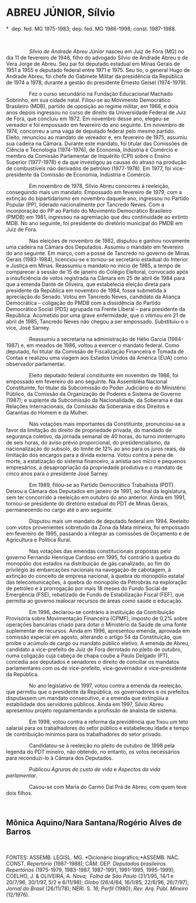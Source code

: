 ABREU JÚNIOR, Sílvio
====================

\*  dep. fed. MG 1975-1983; dep. fed. MG 1986-1998; const. 1987-1988. 

 

                *Sílvio de Andrade Abreu Júnior* nasceu em Juiz de Fora
(MG) no dia 11 de fevereiro de 1948, filho do advogado Sílvio de Andrade
Abreu e de Vera Jorge de Abreu. Seu pai foi deputado estadual em Minas
Gerais de 1951 a 1955 e deputado federal entre 1971 e 1975. Seu tio, o
general Hugo de Andrade Abreu, foi chefe do Gabinete Militar da
presidência da República de 1974 a 1978, durante a gestão do presidente
Ernesto Geisel (1974-1979).

                Fez o curso secundário na Fundação Educacional Machado
Sobrinho, em sua cidade natal. Filiou-se ao Movimento Democrático
Brasileiro (MDB), partido de oposição ao regime militar, em 1966, e dois
anos depois ingressou no curso de direito da Universidade Federal de
Juiz de Fora, que concluiu em 1972. Em novembro desse ano, elegeu-se
vereador e foi empossado em fevereiro do ano seguinte. Em novembro de
1974, concorreu a uma vaga de deputado federal pelo mesmo partido.
Eleito, renunciou ao mandato de vereador e, em fevereiro de 1975,
assumiu sua cadeira na Câmara. Durante este mandato, foi titular das
Comissões de Ciência e Tecnologia (1974-1976), de Economia, Indústria e
Comércio e membro da Comissão Parlamentar de Inquérito (CPI) sobre o
Ensino Superior (1977-1978) e da que investigou as causas do atraso na
produção de combustíveis não derivados de petróleo (1977-1978). Em 1977,
foi vice-presidente da Comissão de Economia, Indústria e Comércio.

                Em novembro de 1978, Sílvio Abreu concorreu à reeleição,
conseguindo mais um mandato. Empossado em fevereiro de 1979, com a
extinção do bipartidarismo em novembro daquele ano, ingressou no Partido
Popular (PP), liderado nacionalmente por Tancredo Neves. Com a
incorporação do PP ao Partido do Movimento Democrático Brasileiro (PMDB)
em 1981, ingressou na agremiação que deu continuidade ao extinto MDB. No
ano seguinte, foi presidente do diretório municipal do PMDB em Juiz de
Fora.

                Nas eleições de novembro de 1982, disputou e ganhou
novamente uma cadeira na Câmara dos Deputados. Assumiu o mandato em
fevereiro do ano seguinte. Em março, com a posse de Tancredo no governo
de Minas Gerais (1983-1984), licenciou-se e tornou-se secretário
estadual do Interior e Justiça em Minas. Reassumiu o mandato no início
de 1985, a tempo de comparecer à sessão de 15 de janeiro do Colégio
Eleitoral, convocado após a insuficiência de votos registrada na Câmara
em 25 de abril de 1984 para que a emenda Dante de Oliveira, que
estabelecia eleição direta para presidente da República em novembro de
1984, fosse submetida à apreciação do Senado. Votou em Tancredo Neves,
candidato da Aliança Democrática – coligação do PMDB com a dissidência
do Partido Democrático Social (PDS) agrupada na Frente Liberal – para
presidente da República. Acometido por uma grave enfermidade, que o
vitimou em 21 de abril de 1985, Tancredo Neves não chegou a ser
empossado. Substituiu-o o vice, José Sarney.

                Reassumiu a secretaria na administração de Hélio Garcia
(1984-1987) e, em meados de 1986, voltou a exercer o mandato federal.
Como deputado, foi titular da Comissão de Fiscalização Financeira e
Tomada de Contas e realizou uma viagem aos Estados Unidos da América
(EUA) como observador parlamentar.

                Eleito deputado federal constituinte em novembro de
1986, foi empossado em fevereiro do ano seguinte. Na Assembléia Nacional
Constituinte, foi titular da Subcomissão do Poder Judiciário e do
Ministério Público, da Comissão da Organização de Poderes e Sistema de
Governo (1987); e suplente da Subcomissão da Nacionalidade, da Soberania
e das Relações Internacionais, da Comissão da Soberania e dos Direitos e
Garantias do Homem e da Mulher.

                Nas votações mais importantes da Constituinte,
pronunciou-se a favor da limitação do direito de propriedade privada, do
mandado de segurança coletivo, da jornada semanal de 40 horas, do turno
ininterrupto de seis horas, do aviso prévio proporcional, do
presidencialismo, da nacionalização do subsolo, do limite de 12% ao ano
para os juros reais, da limitação dos encargos para a dívida externa.
Votou contra a pena de morte, a estatização do sistema financeiro, a
anistia aos micro e pequenos empresários, a desapropriação da
propriedade produtiva e o mandato de cinco anos para o presidente José
Sarney.

                Em 1989, filiou-se ao Partido Democrático Trabalhista
(PDT). Deixou a Câmara dos Deputados em janeiro de 1991, ao final da
legislatura, sem ter concorrido à reeleição em outubro do ano anterior.
Ainda em 1991, tornou-se presidente do diretório estadual do PDT de
Minas Gerais, permanecendo no cargo até o ano seguinte.

                Disputou mais um mandato de deputado federal em 1994.
Reeleito com votos provenientes sobretudo da Zona da Mata mineira, foi
empossado em fevereiro de 1995, passando a integrar as comissões de
Orçamento e de Agricultura e Política Rural.

                Nas votações das emendas constitucionais propostas pelo
governo Fernando Henrique Cardoso em 1995, foi contrário à quebra do
monopólio dos estados na distribuição de gás canalizado, ao fim do
privilégio às embarcações nacionais na navegação de cabotagem, à
extinção do conceito de empresa nacional, à quebra do monopólio estatal
das telecomunicações, à quebra do monopólio da Petrobrás na exploração
de petróleo e à prorrogação por mais 18 meses do Fundo Social de
Emergência (FSE), rebatizado de Fundo de Estabilização Fiscal (FEF), que
permitia ao governo realocar recursos de áreas como saúde e educação.

                Em 1996, declarou-se contrário à instituição da
Contribuição Provisória sobre Movimentação Financeira (CPMF), imposto de
0,2% sobre operações bancárias criado para dotar o Ministério da Saúde
de uma fonte suplementar de recursos. Ainda em 1996, apresentou emenda,
aprovada em comissão especial em agosto, alterando o artigo 54 da
Constituição, que proíbe o acúmulo de cargo ou mandato público eletivo.
A emenda de Abreu, candidato a vice-prefeito de Juiz de Fora derrotado
no pleito de outubro, numa coligação cuja cabeça de chapa coube a Paulo
Delgado (PT), concedia aos deputados e senadores o direito de conciliar
os mandatos parlamentares com os de vice-prefeito, vice-governador e
vice-presidente da República.

                No ano legislativo de 1997, votou contra a emenda da
reeleição, que permitiu que o presidente da República, os governadores e
os prefeitos disputassem um mandato consecutivo, e a emenda que
extingüiu a estabilidade dos servidores públicos. Ainda em 1997, Sílvio
Abreu apresentou projeto regulamentando a profissão de analista de
sistema.

                Em 1998, votou contra a reforma da previdência que fixou
um teto salarial para os trabalhadores do setor público e estabeleceu
idade e tempo de contribuição mínimos para os trabalhadores do setor
privado.

                Candidatou-se à reeleição no pleito de outubro de 1998
pela legenda do PDT mineiro, não obtendo, no entanto, os votos
necessários para reconduzi-lo à Câmara dos Deputados.

                Publicou *Agruras do custo de vida* e *Aspectos da vida
parlamentar*.

                Casou-se com Maria do Carmo Dal Prá de Abreu, com quem
teve dois filhos.

 

Mônica Aquino/Nara Santana/Rogério Alves de Barros
--------------------------------------------------

 

FONTES: ASSEMB. LEGISL. MG. *Dicionário biográfico;*ASSEMB. NAC. CONST.
*Repertório* (1987-1988); CÂM. DEP. *Deputados brasileiros*.
*Repertórios* (1975-1979, 1983-1987, 1987-1991, 1991-1995, 1995-1999);
COELHO, J. & OLIVEIRA, A. *Nova;  Folha de São Paulo* (31/1/95, 14/1 e
20/7/96, 30/1/97, 5/2 e 6/11/98); *Globo* (26/4/84, 16/1/85, 22/8/96,
26/7/97); *Jornal do Brasil* (26/11/78); NÉRI. S. *16;* *Perfil* (1980);
*Rev. Arq. Públ. Mineiro* (12/1976).
